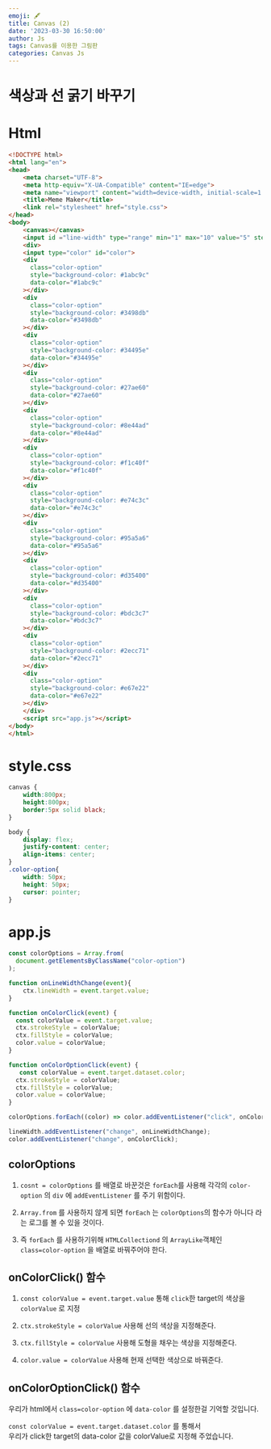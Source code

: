 ```yaml
---
emoji: 🖋
title: Canvas (2) 
date: '2023-03-30 16:50:00'
author: Js 
tags: Canvas를 이용한 그림판
categories: Canvas Js 
---
```

# 색상과 선 굵기 바꾸기 

# Html 


```html
<!DOCTYPE html>
<html lang="en">
<head>
    <meta charset="UTF-8">
    <meta http-equiv="X-UA-Compatible" content="IE=edge">
    <meta name="viewport" content="width=device-width, initial-scale=1.0">
    <title>Meme Maker</title>
    <link rel="stylesheet" href="style.css">
</head>
<body>
    <canvas></canvas>
    <input id ="line-width" type="range" min="1" max="10" value="5" step="0.5">
    <div>
    <input type="color" id="color">
    <div
      class="color-option"
      style="background-color: #1abc9c"
      data-color="#1abc9c"
    ></div>
    <div
      class="color-option"
      style="background-color: #3498db"
      data-color="#3498db"
    ></div>
    <div
      class="color-option"
      style="background-color: #34495e"
      data-color="#34495e"
    ></div>
    <div
      class="color-option"
      style="background-color: #27ae60"
      data-color="#27ae60"
    ></div>
    <div
      class="color-option"
      style="background-color: #8e44ad"
      data-color="#8e44ad"
    ></div>
    <div
      class="color-option"
      style="background-color: #f1c40f"
      data-color="#f1c40f"
    ></div>
    <div
      class="color-option"
      style="background-color: #e74c3c"
      data-color="#e74c3c"
    ></div>
    <div
      class="color-option"
      style="background-color: #95a5a6"
      data-color="#95a5a6"
    ></div>
    <div
      class="color-option"
      style="background-color: #d35400"
      data-color="#d35400"
    ></div>
    <div
      class="color-option"
      style="background-color: #bdc3c7"
      data-color="#bdc3c7"
    ></div>
    <div
      class="color-option"
      style="background-color: #2ecc71"
      data-color="#2ecc71"
    ></div>
    <div
      class="color-option"
      style="background-color: #e67e22"
      data-color="#e67e22"
    ></div>
    </div>
    <script src="app.js"></script>
</body>
</html>
```

# style.css


```css
canvas {
    width:800px;
    height:800px;
    border:5px solid black;
}

body {
    display: flex;
    justify-content: center;
    align-items: center;
}
.color-option{
    width: 50px;
    height: 50px;
    cursor: pointer;
}
```

# app.js 


```js
const colorOptions = Array.from(
  document.getElementsByClassName("color-option")
);

function onLineWidthChange(event){
    ctx.lineWidth = event.target.value;
}

function onColorClick(event) {
  const colorValue = event.target.value;
  ctx.strokeStyle = colorValue;
  ctx.fillStyle = colorValue;
  color.value = colorValue;
}

function onColorOptionClick(event) {
   const colorValue = event.target.dataset.color;
  ctx.strokeStyle = colorValue;
  ctx.fillStyle = colorValue;
  color.value = colorValue;
}

colorOptions.forEach((color) => color.addEventListener("click", onColorOptionClick));

lineWidth.addEventListener("change", onLineWidthChange);
color.addEventListener("change", onColorClick);
```

## colorOptions

1. `cosnt = colorOptions` 를 배열로 바꾼것은 `forEach`를 사용해 
   각각의 `color-option` 의 `div` 에 `addEventListener` 를 주기 위함이다. 

2. `Array.from` 를 사용하지 않게 되면 `forEach` 는 `colorOptions`의 함수가 아니다 라는 로그를 볼 수 있을 것이다.

3. 즉 `forEach` 를 사용하기위해 `HTMLCollectiond` 의 `ArrayLike`객체인 
   `class=color-option` 을 배열로 바꿔주어야 한다. 

## onColorClick() 함수 

1. `const colorValue = event.target.value` 통해 `click`한 target의 색상을 `colorValue` 로 지정 

2. `ctx.strokeStyle = colorValue` 사용해 선의 색상을 지정해준다. 

3. `ctx.fillStyle = colorValue` 사용해 도형을 채우는 색상을 지정해준다. 

4. `color.value = colorValue` 사용해 현재 선택한 색상으로 바꿔준다. 

## onColorOptionClick() 함수 

 우리가 html에서 `class=color-option` 에 `data-color` 를 설정한걸 기억할 것입니다.
 
 `const colorValue = event.target.dataset.color` 를 통해서    
 우리가 click한 target의 data-color 값을 colorValue로 지정해 주었습니다. 

```toc

```